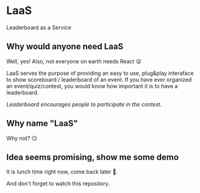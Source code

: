 # LaaS
Leaderboard as a Service

## Why would anyone need LaaS
Well, yes! Also, not everyone on earth needs React :stuck_out_tongue:

LaaS serves the purpose of providing an easy to use, plug&play
interaface to show scoreboard / leaderboard of an event. If you have
ever organized an event/quiz/contest, you would know how important
it is to have a leaderboard.

*Leaderboard encourages people to participate in the contest.*

## Why name "LaaS"
Why not? :smirk:

## Idea seems promising, show me some demo
It is lunch time right now, come back later :construction:.

And don't forget to watch this repository.
